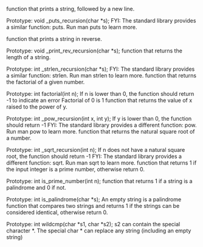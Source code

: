 function that prints a string, followed by a new line.

Prototype: void _puts_recursion(char *s);
FYI: The standard library provides a similar function: puts. Run man puts to learn more.

function that prints a string in reverse.

Prototype: void _print_rev_recursion(char *s);
 function that returns the length of a string.

Prototype: int _strlen_recursion(char *s);
FYI: The standard library provides a similar function: strlen. Run man strlen to learn more.
 function that returns the factorial of a given number.

Prototype: int factorial(int n);
If n is lower than 0, the function should return -1 to indicate an error
Factorial of 0 is 1
 function that returns the value of x raised to the power of y.

Prototype: int _pow_recursion(int x, int y);
If y is lower than 0, the function should return -1
FYI: The standard library provides a different function: pow. Run man pow to learn more.
function that returns the natural square root of a number.

Prototype: int _sqrt_recursion(int n);
If n does not have a natural square root, the function should return -1
FYI: The standard library provides a different function: sqrt. Run man sqrt to learn more.
function that returns 1 if the input integer is a prime number, otherwise return 0.

Prototype: int is_prime_number(int n);
function that returns 1 if a string is a palindrome and 0 if not.

Prototype: int is_palindrome(char *s);
An empty string is a palindrome
function that compares two strings and returns 1 if the strings can be considered identical, otherwise return 0.

Prototype: int wildcmp(char *s1, char *s2);
s2 can contain the special character *.
The special char * can replace any string (including an empty string)
